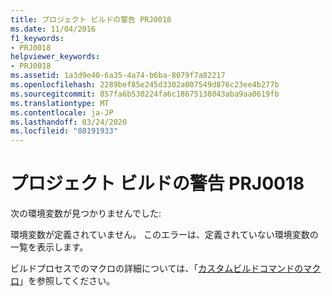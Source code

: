 ```yaml
---
title: プロジェクト ビルドの警告 PRJ0018
ms.date: 11/04/2016
f1_keywords:
- PRJ0018
helpviewer_keywords:
- PRJ0018
ms.assetid: 1a3d9e40-6a35-4a74-b6ba-8079f7a82217
ms.openlocfilehash: 2289bef85e245d3302a007549d876c23ee4b277b
ms.sourcegitcommit: 857fa6b530224fa6c18675138043aba9aa0619fb
ms.translationtype: MT
ms.contentlocale: ja-JP
ms.lasthandoff: 03/24/2020
ms.locfileid: "80191933"
---
```

# <a name="project-build-warning-prj0018"></a>プロジェクト ビルドの警告 PRJ0018

次の環境変数が見つかりませんでした:

環境変数が定義されていません。 このエラーは、定義されていない環境変数の一覧を表示します。

ビルドプロセスでのマクロの詳細については、「[カスタムビルドコマンドのマクロ](../../build/reference/common-macros-for-build-commands-and-properties.md)」を参照してください。
